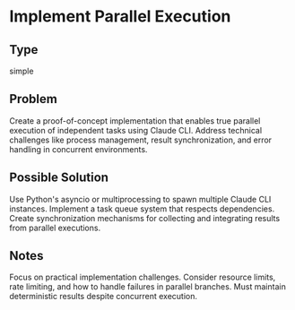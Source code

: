 # Implement Parallel Execution

## Type
simple

## Problem
Create a proof-of-concept implementation that enables true parallel execution of independent tasks using Claude CLI. Address technical challenges like process management, result synchronization, and error handling in concurrent environments.

## Possible Solution
Use Python's asyncio or multiprocessing to spawn multiple Claude CLI instances. Implement a task queue system that respects dependencies. Create synchronization mechanisms for collecting and integrating results from parallel executions.

## Notes
Focus on practical implementation challenges. Consider resource limits, rate limiting, and how to handle failures in parallel branches. Must maintain deterministic results despite concurrent execution.